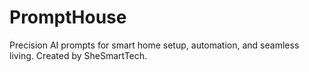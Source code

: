 # PromptHouse
Precision AI prompts for smart home setup, automation, and seamless living. Created by SheSmartTech.
